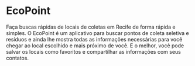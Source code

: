 # EcoPoint
Faça buscas rápidas de locais de coletas em Recife de forma rápida e simples. O EcoPoint é um aplicativo para buscar pontos de coleta seletiva e resíduos e ainda lhe mostra todas as informações necessárias para você chegar ao local escolhido e mais próximo de você. E o melhor, você pode salvar os locais como favoritos e compartilhar as informações com seus contatos.

